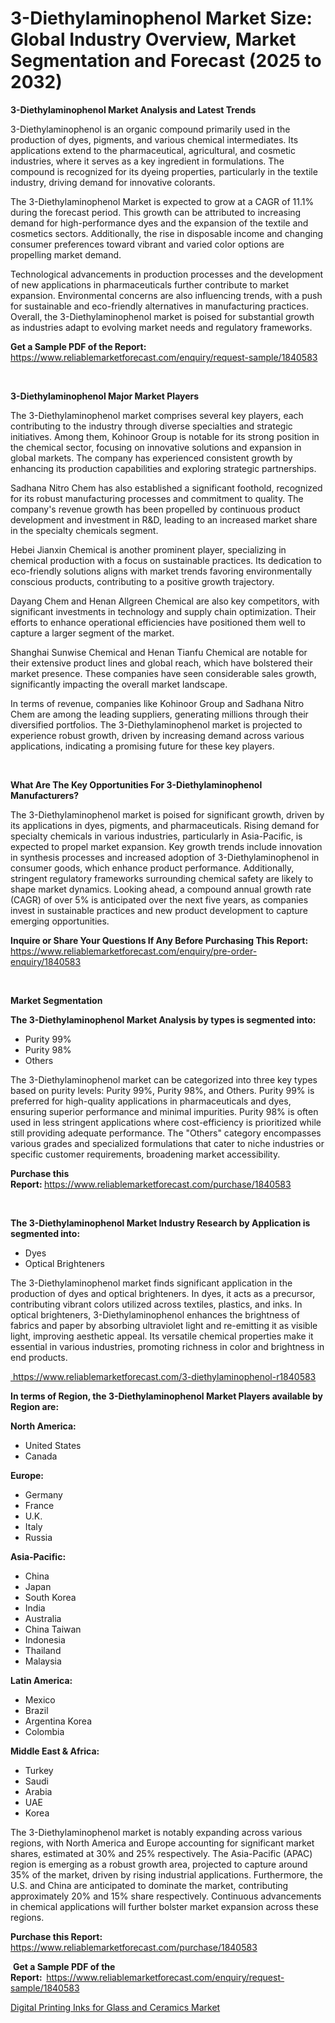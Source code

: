 <p><h1>3-Diethylaminophenol Market Size: Global Industry Overview, Market Segmentation and Forecast (2025 to 2032)</h1></p><p><strong>3-Diethylaminophenol Market Analysis and Latest Trends</strong></p>
<p><p>3-Diethylaminophenol is an organic compound primarily used in the production of dyes, pigments, and various chemical intermediates. Its applications extend to the pharmaceutical, agricultural, and cosmetic industries, where it serves as a key ingredient in formulations. The compound is recognized for its dyeing properties, particularly in the textile industry, driving demand for innovative colorants.</p><p>The 3-Diethylaminophenol Market is expected to grow at a CAGR of 11.1% during the forecast period. This growth can be attributed to increasing demand for high-performance dyes and the expansion of the textile and cosmetics sectors. Additionally, the rise in disposable income and changing consumer preferences toward vibrant and varied color options are propelling market demand. </p><p>Technological advancements in production processes and the development of new applications in pharmaceuticals further contribute to market expansion. Environmental concerns are also influencing trends, with a push for sustainable and eco-friendly alternatives in manufacturing practices. Overall, the 3-Diethylaminophenol market is poised for substantial growth as industries adapt to evolving market needs and regulatory frameworks.</p></p>
<p><strong>Get a Sample PDF of the Report:&nbsp;</strong> <a href="https://www.reliablemarketforecast.com/enquiry/request-sample/1840583?utm_campaign=1141&utm_medium=2&utm_source=Github&utm_content=ia&utm_term=03022025&utm_id=3-diethylaminophenol">https://www.reliablemarketforecast.com/enquiry/request-sample/1840583</a></p>
<p>&nbsp;</p>
<p><strong>3-Diethylaminophenol Major Market Players</strong></p>
<p><p>The 3-Diethylaminophenol market comprises several key players, each contributing to the industry through diverse specialties and strategic initiatives. Among them, Kohinoor Group is notable for its strong position in the chemical sector, focusing on innovative solutions and expansion in global markets. The company has experienced consistent growth by enhancing its production capabilities and exploring strategic partnerships.</p><p>Sadhana Nitro Chem has also established a significant foothold, recognized for its robust manufacturing processes and commitment to quality. The company's revenue growth has been propelled by continuous product development and investment in R&D, leading to an increased market share in the specialty chemicals segment.</p><p>Hebei Jianxin Chemical is another prominent player, specializing in chemical production with a focus on sustainable practices. Its dedication to eco-friendly solutions aligns with market trends favoring environmentally conscious products, contributing to a positive growth trajectory.</p><p>Dayang Chem and Henan Allgreen Chemical are also key competitors, with significant investments in technology and supply chain optimization. Their efforts to enhance operational efficiencies have positioned them well to capture a larger segment of the market.</p><p>Shanghai Sunwise Chemical and Henan Tianfu Chemical are notable for their extensive product lines and global reach, which have bolstered their market presence. These companies have seen considerable sales growth, significantly impacting the overall market landscape.</p><p>In terms of revenue, companies like Kohinoor Group and Sadhana Nitro Chem are among the leading suppliers, generating millions through their diversified portfolios. The 3-Diethylaminophenol market is projected to experience robust growth, driven by increasing demand across various applications, indicating a promising future for these key players.</p></p>
<p>&nbsp;</p>
<p><strong>What Are The Key Opportunities For 3-Diethylaminophenol Manufacturers?</strong></p>
<p><p>The 3-Diethylaminophenol market is poised for significant growth, driven by its applications in dyes, pigments, and pharmaceuticals. Rising demand for specialty chemicals in various industries, particularly in Asia-Pacific, is expected to propel market expansion. Key growth trends include innovation in synthesis processes and increased adoption of 3-Diethylaminophenol in consumer goods, which enhance product performance. Additionally, stringent regulatory frameworks surrounding chemical safety are likely to shape market dynamics. Looking ahead, a compound annual growth rate (CAGR) of over 5% is anticipated over the next five years, as companies invest in sustainable practices and new product development to capture emerging opportunities.</p></p>
<p><strong>Inquire or Share Your Questions If Any Before Purchasing This Report:</strong> <a href="https://www.reliablemarketforecast.com/enquiry/pre-order-enquiry/1840583?utm_campaign=1141&utm_medium=2&utm_source=Github&utm_content=ia&utm_term=03022025&utm_id=3-diethylaminophenol">https://www.reliablemarketforecast.com/enquiry/pre-order-enquiry/1840583</a></p>
<p>&nbsp;</p>
<p><strong>Market Segmentation</strong></p>
<p><strong>The 3-Diethylaminophenol Market Analysis by types is segmented into:</strong></p>
<p><ul><li>Purity 99%</li><li>Purity 98%</li><li>Others</li></ul></p>
<p><p>The 3-Diethylaminophenol market can be categorized into three key types based on purity levels: Purity 99%, Purity 98%, and Others. Purity 99% is preferred for high-quality applications in pharmaceuticals and dyes, ensuring superior performance and minimal impurities. Purity 98% is often used in less stringent applications where cost-efficiency is prioritized while still providing adequate performance. The "Others" category encompasses various grades and specialized formulations that cater to niche industries or specific customer requirements, broadening market accessibility.</p></p>
<p><strong>Purchase this Report:&nbsp;</strong><a href="https://www.reliablemarketforecast.com/purchase/1840583?utm_campaign=1141&utm_medium=2&utm_source=Github&utm_content=ia&utm_term=03022025&utm_id=3-diethylaminophenol">https://www.reliablemarketforecast.com/purchase/1840583</a></p>
<p>&nbsp;</p>
<p><strong>The 3-Diethylaminophenol Market Industry Research by Application is segmented into:</strong></p>
<p><ul><li>Dyes</li><li>Optical Brighteners</li></ul></p>
<p><p>The 3-Diethylaminophenol market finds significant application in the production of dyes and optical brighteners. In dyes, it acts as a precursor, contributing vibrant colors utilized across textiles, plastics, and inks. In optical brighteners, 3-Diethylaminophenol enhances the brightness of fabrics and paper by absorbing ultraviolet light and re-emitting it as visible light, improving aesthetic appeal. Its versatile chemical properties make it essential in various industries, promoting richness in color and brightness in end products.</p></p>
<p><a href="https://www.reliablemarketforecast.com/3-diethylaminophenol-r1840583?utm_campaign=1141&utm_medium=2&utm_source=Github&utm_content=ia&utm_term=03022025&utm_id=3-diethylaminophenol">&nbsp;https://www.reliablemarketforecast.com/3-diethylaminophenol-r1840583</a></p>
<p><strong>In terms of Region, the 3-Diethylaminophenol Market Players available by Region are:</strong></p>
<p>
    <p> <strong> North America: </strong>
        <ul>
            <li>United States</li>
            <li>Canada</li>
        </ul>
        </p> 
    <p> <strong> Europe: </strong>
        <ul>
            <li>Germany</li>
            <li>France</li>
            <li>U.K.</li>
            <li>Italy</li>
            <li>Russia</li>
        </ul>
        </p> 
    <p> <strong> Asia-Pacific: </strong>
        <ul>
            <li>China</li>
            <li>Japan</li>
            <li>South Korea</li>
            <li>India</li>
            <li>Australia</li>
            <li>China Taiwan</li>
            <li>Indonesia</li>
            <li>Thailand</li>
            <li>Malaysia</li>
        </ul>
        </p> 
    <p> <strong> Latin America: </strong>
        <ul>
            <li>Mexico</li>
            <li>Brazil</li>
            <li>Argentina Korea</li>
            <li>Colombia</li>
        </ul>
        </p> 
    <p> <strong> Middle East & Africa: </strong>
        <ul>
            <li>Turkey</li>
            <li>Saudi</li>
            <li>Arabia</li>
            <li>UAE</li>
            <li>Korea</li>
        </ul>
    </p>
    </p>
<p><p>The 3-Diethylaminophenol market is notably expanding across various regions, with North America and Europe accounting for significant market shares, estimated at 30% and 25% respectively. The Asia-Pacific (APAC) region is emerging as a robust growth area, projected to capture around 35% of the market, driven by rising industrial applications. Furthermore, the U.S. and China are anticipated to dominate the market, contributing approximately 20% and 15% share respectively. Continuous advancements in chemical applications will further bolster market expansion across these regions.</p></p>
<p><strong>Purchase this Report: </strong><a href="https://www.reliablemarketforecast.com/purchase/1840583?utm_campaign=1141&utm_medium=2&utm_source=Github&utm_content=ia&utm_term=03022025&utm_id=3-diethylaminophenol">https://www.reliablemarketforecast.com/purchase/1840583</a></p>
<p>&nbsp;<strong>Get a Sample PDF of the Report:&nbsp;&nbsp;</strong><a href="https://www.reliablemarketforecast.com/enquiry/request-sample/1840583?utm_campaign=1141&utm_medium=2&utm_source=Github&utm_content=ia&utm_term=03022025&utm_id=3-diethylaminophenol">https://www.reliablemarketforecast.com/enquiry/request-sample/1840583</a></p>
<p><strong></strong></p>
<p><p><a href="https://github.com/FassouRP/Market-Research-Report-List-7/blob/main/digital-printing-inks-for-glass-and-ceramics-market.md?utm_campaign=1141&utm_medium=2&utm_source=Github&utm_content=ia&utm_term=03022025&utm_id=3-diethylaminophenol">Digital Printing Inks for Glass and Ceramics Market</a></p></p>